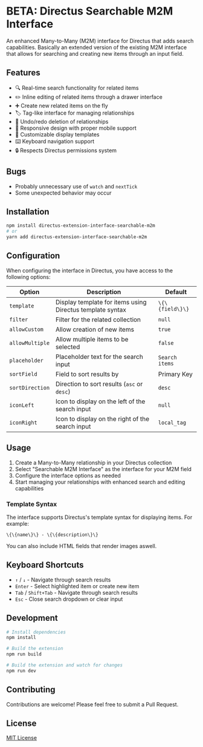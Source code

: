 # BETA: Directus Searchable M2M Interface

An enhanced Many-to-Many (M2M) interface for Directus that adds search capabilities. Basically an extended version of the existing M2M interface that allows for searching and creating new items through an input field.

## Features

- 🔍 Real-time search functionality for related items
- ✏️ Inline editing of related items through a drawer interface
- ➕ Create new related items on the fly
- 🏷️ Tag-like interface for managing relationships
- 🔄 Undo/redo deletion of relationships
- 📱 Responsive design with proper mobile support
- 🎨 Customizable display templates
- ⌨️ Keyboard navigation support
- 🔒 Respects Directus permissions system

## Bugs

- Probably unnecessary use of `watch` and `nextTick`
- Some unexpected behavior may occur

## Installation

```bash
npm install directus-extension-interface-searchable-m2m
# or
yarn add directus-extension-interface-searchable-m2m
```

## Configuration

When configuring the interface in Directus, you have access to the following options:

| Option | Description | Default |
|--------|-------------|---------|
| `template` | Display template for items using Directus template syntax | `\{\{field\}\}` |
| `filter` | Filter for the related collection | `null` |
| `allowCustom` | Allow creation of new items | `true` |
| `allowMultiple` | Allow multiple items to be selected | `false` |
| `placeholder` | Placeholder text for the search input | `Search items` |
| `sortField` | Field to sort results by | Primary Key |
| `sortDirection` | Direction to sort results (`asc` or `desc`) | `desc` |
| `iconLeft` | Icon to display on the left of the search input | `null` |
| `iconRight` | Icon to display on the right of the search input | `local_tag` |

## Usage

1. Create a Many-to-Many relationship in your Directus collection
2. Select "Searchable M2M Interface" as the interface for your M2M field
3. Configure the interface options as needed
4. Start managing your relationships with enhanced search and editing capabilities

### Template Syntax

The interface supports Directus's template syntax for displaying items. For example:

```
\{\{name\}\} - \{\{description\}\}
```

You can also include HTML fields that render images aswell.

## Keyboard Shortcuts

- `↑` / `↓` - Navigate through search results
- `Enter` - Select highlighted item or create new item
- `Tab` / `Shift+Tab` - Navigate through search results
- `Esc` - Close search dropdown or clear input

## Development

```bash
# Install dependencies
npm install

# Build the extension
npm run build

# Build the extension and watch for changes
npm run dev
```

## Contributing

Contributions are welcome! Please feel free to submit a Pull Request.

## License

[MIT License](LICENSE)